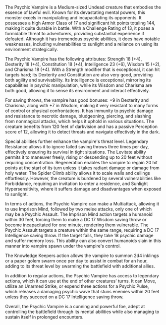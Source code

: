 The Psychic Vampire is a Medium-sized Undead creature that embodies the essence of lawful evil. Known for its devastating mental powers, this monster excels in manipulating and incapacitating its opponents. It possesses a high Armor Class of 17 and significant hit points totaling 144, making it quite durable in battle. With a Challenge Rating of 13, it poses a formidable threat to adventurers, providing substantial experience if defeated. Although it has tremendous psychic abilities, it does have notable weaknesses, including vulnerabilities to sunlight and a reliance on using its environment strategically. 

The Psychic Vampire has the following attributes: Strength 18 (+4), Dexterity 18 (+4), Constitution 18 (+4), Intelligence 23 (+6), Wisdom 15 (+2), and Charisma 18 (+4). With a Strength modifier that is exceptional, it can hit targets hard; its Dexterity and Constitution are also very good, providing both agility and survivability. Its Intelligence is exceptional, mirroring its capabilities in psychic manipulation, while its Wisdom and Charisma are both good, allowing it to sense its environment and interact effectively.

For saving throws, the vampire has good bonuses: +9 in Dexterity and Charisma, along with +7 in Wisdom, making it very resistant to many forms of control or physical confrontations. It has immunity to psychic damage and resistance to necrotic damage, bludgeoning, piercing, and slashing from nonmagical attacks, which helps it uphold in various situations. The creature benefits from 120 feet of darkvision and has a passive Perception score of 12, allowing it to detect threats and navigate effectively in the dark.

Special abilities further enhance the vampire's threat level. Legendary Resistance allows it to ignore failed saving throws three times per day, effectively ensuring its survival in tight situations. The Levitate ability permits it to maneuver freely, rising or descending up to 20 feet without requiring concentration. Regeneration enables the vampire to regain 20 hit points at the start of its turn unless it takes radiant damage or damage from holy water. The Spider Climb ability allows it to scale walls and ceilings effortlessly. However, the creature is burdened by several vulnerabilities like Forbiddance, requiring an invitation to enter a residence, and Sunlight Hypersensitivity, where it suffers damage and disadvantages when exposed to sunlight.

In terms of actions, the Psychic Vampire can make a Multiattack, allowing it to use Imprison Mind, followed by two melee attacks, only one of which may be a Psychic Assault. The Imprison Mind action targets a humanoid within 30 feet, forcing them to make a DC 17 Wisdom saving throw or become incapacitated for one minute, rendering them vulnerable. The Psychic Assault targets a creature within the same range, requiring a DC 17 Intelligence saving throw. If the target fails, they take 18 psychic damage and suffer memory loss. This ability can also convert humanoids slain in this manner into vampire spawn under the vampire's control.

The Knowledge Keepers action allows the vampire to summon 2d4 inklings or a paper golem swarm once per day to assist in combat for an hour, adding to its threat level by swarming the battlefield with additional allies.

In addition to regular actions, the Psychic Vampire has access to legendary actions, which it can use at the end of other creatures' turns. It can Move, utilize an Unarmed Strike, or expend three actions for a Psychic Pulse, which releases a damaging psychic wave that stuns enemies within 20 feet unless they succeed on a DC 17 Intelligence saving throw.

Overall, the Psychic Vampire is a cunning and powerful foe, adept at controlling the battlefield through its mental abilities while also managing to sustain itself in prolonged encounters.